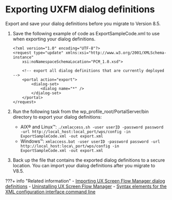 # Exporting UXFM dialog definitions

Export and save your dialog definitions before you migrate to Version 8.5.

1.  Save the following example of code as ExportSampleCode.xml to use when exporting your dialog definitions.

    ```
    <?xml version="1.0" encoding="UTF-8"?>
    <request type="update" xmlns:xsi="http://www.w3.org/2001/XMLSchema-instance"
        xsi:noNamespaceSchemaLocation="PCM_1.0.xsd">
    
        <!-- export all dialog definitions that are currently deployed -->
        <portal action="export">
            <dialog-set>
                <dialog name="*" />
            </dialog-set>
        </portal>
    </request>
    ```

2.  Run the following task from the wp_profile_root/PortalServer/bin directory to export your dialog definitions:

    -   AIX® and Linux™: `./xmlaccess.sh -user userID -password password -url http://local_host:local_port/wps/config -in ExportSampleCode.xml -out export.xml`
    -   Windows™: `xmlaccess.bat -user userID -password password -url http://local_host:loca\_port/wps/config -in ExportSampleCode.xml -out export.xml`

3.  Back up the file that contains the exported dialog definitions to a secure location. You can import your dialog definitions after you migrate to V8.5.


???+ info "Related information"
    -   [Importing UX Screen Flow Manager dialog definitions](../../../../../deployment/manage/migrate/next_steps/post_mig_activities/portal_task/mig_post_uxfm_importdialog.md)
    -   [Uninstalling UX Screen Flow Manager](../../../../../deployment/manage/migrate/preparing_source_env/prepare_ux_screenflow_mgr/mig_pre_uxfm_uninstall.md)
    -   [Syntax elements for the XML configuration interface command line](../../../../../extend_dx/development_tools/portal_admin_tools/xml_config_interface/working_xml_config_interface/using_xml_config_cmd_line/cmdline_syntax/basic_xml_cmdln_syntax/adxmltsk_cmdln_sntx_elements.md)

